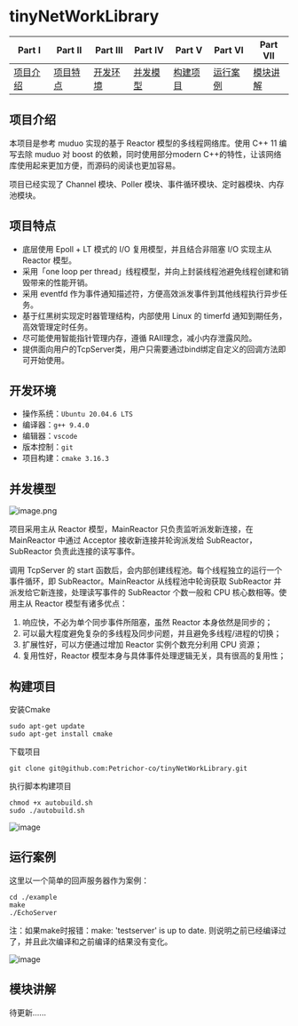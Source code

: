 # tinyNetWorkLibrary

| **Part Ⅰ**            | **Part Ⅱ**            | **Part Ⅲ**            | **Part Ⅳ**            | **Part Ⅴ**            | **Part Ⅵ**            | **Part Ⅶ**            |
| --------------------- | --------------------- | --------------------- | --------------------- | --------------------- | --------------------- | --------------------- |
| [项目介绍](#项目介绍) | [项目特点](#项目特点) | [开发环境](#开发环境) | [并发模型](#并发模型) | [构建项目](#构建项目) | [运行案例](#运行案例) | [模块讲解](#模块讲解) |

## 项目介绍

本项目是参考 muduo 实现的基于 Reactor 模型的多线程网络库。使用 C++ 11 编写去除 muduo 对 boost 的依赖，同时使用部分modern C++的特性，让该网络库使用起来更加方便，而源码的阅读也更加容易。

项目已经实现了 Channel 模块、Poller 模块、事件循环模块、定时器模块、内存池模块。   

## 项目特点

- 底层使用 Epoll + LT 模式的 I/O 复用模型，并且结合非阻塞 I/O  实现主从 Reactor 模型。
- 采用「one loop per thread」线程模型，并向上封装线程池避免线程创建和销毁带来的性能开销。
- 采用 eventfd 作为事件通知描述符，方便高效派发事件到其他线程执行异步任务。
- 基于红黑树实现定时器管理结构，内部使用 Linux 的 timerfd 通知到期任务，高效管理定时任务。
- 尽可能使用智能指针管理内存，遵循 RAII理念，减小内存泄露风险。
- 提供面向用户的TcpServer类，用户只需要通过bind绑定自定义的回调方法即可开始使用。

## 开发环境

- 操作系统：`Ubuntu 20.04.6 LTS`
- 编译器：`g++ 9.4.0`
- 编辑器：`vscode`
- 版本控制：`git`
- 项目构建：`cmake 3.16.3`

## 并发模型

![image.png](https://cdn.nlark.com/yuque/0/2022/png/26752078/1670853134528-c88d27f2-10a2-46d3-b308-48f7632a2f09.png?x-oss-process=image%2Fresize%2Cw_937%2Climit_0)

项目采用主从 Reactor 模型，MainReactor 只负责监听派发新连接，在 MainReactor 中通过 Acceptor 接收新连接并轮询派发给 SubReactor，SubReactor 负责此连接的读写事件。

调用 TcpServer 的 start 函数后，会内部创建线程池。每个线程独立的运行一个事件循环，即 SubReactor。MainReactor 从线程池中轮询获取 SubReactor 并派发给它新连接，处理读写事件的 SubReactor 个数一般和 CPU 核心数相等。使用主从 Reactor 模型有诸多优点：

1. 响应快，不必为单个同步事件所阻塞，虽然 Reactor 本身依然是同步的；
2. 可以最大程度避免复杂的多线程及同步问题，并且避免多线程/进程的切换；
3. 扩展性好，可以方便通过增加 Reactor 实例个数充分利用 CPU 资源；
4. 复用性好，Reactor 模型本身与具体事件处理逻辑无关，具有很高的复用性；

## 构建项目

安装Cmake

```shell
sudo apt-get update
sudo apt-get install cmake
```

下载项目

```shell
git clone git@github.com:Petrichor-co/tinyNetWorkLibrary.git
```

执行脚本构建项目

```shell
chmod +x autobuild.sh
sudo ./autobuild.sh
```
![image](https://github.com/user-attachments/assets/9298b396-686a-4d0a-b4ff-d5d80d088122)


## 运行案例

这里以一个简单的回声服务器作为案例：

```shell
cd ./example
make
./EchoServer
```
注：如果make时报错：make: 'testserver' is up to date.  则说明之前已经编译过了，并且此次编译和之前编译的结果没有变化。


![image](https://github.com/user-attachments/assets/92d4b9b5-6b89-4215-b8ed-27652d3e0961)


## 模块讲解

待更新......
